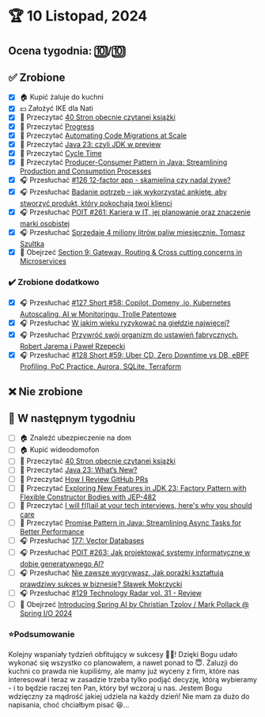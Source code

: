 # 🏆 10 Listopad, 2024

## Ocena tygodnia: 🔟/🔟

## ✅ Zrobione
- [x] 🏠 Kupić żaluje do kuchni
- [x] 💵 Założyć IKE dla Nati
- [x] 📗 Przeczytać [40 Stron obecnie czytanej książki](https://github.com/BartoszDabek/bdabek.pl/blob/master/miscellaneous/books.md)
- [x] 📗 Przeczytać [Progress](https://lucumr.pocoo.org/2024/9/3/progress/)
- [x] 📗 Przeczytać [Automating Code Migrations at Scale](https://blog.allegro.tech/2024/09/automating-code-migrations-at-scale.html?)
- [x] 📗 Przeczytać [Java 23: czyli JDK w preview](https://bartlomiejchmielewski.pl/java-23/)
- [x] 📗 Przeczytać [Cycle Time](https://martinfowler.com/bliki/CycleTime.html)
- [x] 📗 Przeczytać [Producer-Consumer Pattern in Java: Streamlining Production and Consumption Processes](https://java-design-patterns.com/patterns/producer-consumer/)
- [x] 🎧 Przesłuchać [#126 12-factor app - skamielina czy nadal żywe?](https://patoarchitekci.io/126/)
- [x] 🎧 Przesłuchać [Badanie potrzeb – jak wykorzystać ankietę, aby stworzyć produkt, który pokochają twoi klienci](https://malawielkafirma.pl/badanie-potrzeb-klienta-ankieta/)
- [x] 🎧 Przesłuchać [POIT #261: Kariera w IT, jej planowanie oraz znaczenie marki osobistej](https://porozmawiajmyoit.pl/poit-261-kariera-w-it-jej-planowanie-oraz-znaczenie-marki-osobistej/)
- [x] 🎧 Przesłuchać [Sprzedaje 4 miliony litrów paliw miesięcznie. Tomasz Szultka](https://youtu.be/84y1nKsC8-E)
- [x] 🎥 Obejrzeć [Section 9: Gateway, Routing & Cross cutting concerns in Microservices](https://www.udemy.com/course/master-microservices-with-spring-docker-kubernetes/)

### ✔️ Zrobione dodatkowo
- [x] 🎧 Przesłuchać [#127 Short #58: Copilot, Domeny .io, Kubernetes Autoscaling, AI w Monitoringu, Trolle Patentowe](https://patoarchitekci.io/127/)
- [x] 🎧 Przesłuchać [W jakim wieku ryzykować na giełdzie najwięcej?](https://inwestomat.eu/w-jakim-wieku-ryzykowac-na-gieldzie-najwiecej/)
- [x] 🎧 Przesłuchać [Przywróć swój organizm do ustawień fabrycznych. Robert Jarema i Paweł Rzepecki](https://youtu.be/MJf6X_JY6d8)
- [x] 🎧 Przesłuchać [#128 Short #59: Uber CD, Zero Downtime vs DB, eBPF Profiling, PoC Practice, Aurora, SQLite, Terraform](https://patoarchitekci.io/128/)

## ❌ Nie zrobione

## 📝 W następnym tygodniu
- [ ] 🏠 Znaleźć ubezpieczenie na dom
- [ ] 🏠 Kupić wideodomofon
- [ ] 📗 Przeczytać [40 Stron obecnie czytanej książki](https://github.com/BartoszDabek/bdabek.pl/blob/master/miscellaneous/books.md)
- [ ] 📗 Przeczytać [Java 23: What’s New?](https://foojay.io/today/java-23-whats-new/)
- [ ] 📗 Przeczytać [How I Review GitHub PRs](https://www.bitquabit.com/post/how-i-do-github-prs/)
- [ ] 📗 Przeczytać [Exploring New Features in JDK 23: Factory Pattern with Flexible Constructor Bodies with JEP-482](https://foojay.io/today/exploring-new-features-in-jdk-23-factory-pattern-with-flexible-constructor-bodies-with-jep-482/)
- [ ] 📗 Przeczytać [I will f(l)ail at your tech interviews, here's why you should care](https://fraklopez.com/noodlings/2024-08-25-i-will-fail-your-technicals/)
- [ ] 📗 Przeczytać [Promise Pattern in Java: Streamlining Async Tasks for Better Performance](https://java-design-patterns.com/patterns/promise/)
- [ ] 🎧 Przesłuchać [177: Vector Databases](https://www.programmingthrowdown.com/episodes/177-vector-databases/)
- [ ] 🎧 Przesłuchać [POIT #263: Jak projektować systemy informatyczne w dobie generatywnego AI?](https://porozmawiajmyoit.pl/poit-263-jak-projektowac-systemy-informatyczne-w-dobie-generatywnego-ai/)
- [ ] 🎧 Przesłuchać [Nie zawsze wygrywasz. Jak porażki kształtują prawdziwy sukces w biznesie? Sławek Mokrzycki](https://youtu.be/T5pSZBntQAk)
- [ ] 🎧 Przesłuchać [#129 Technology Radar vol. 31 - Review](https://patoarchitekci.io/129/)
- [ ] 🎥 Obejrzeć [Introducing Spring AI by Christian Tzolov / Mark Pollack @ Spring I/O 2024](https://youtu.be/umKbaXsiCOY)

### ⭐Podsumowanie
Kolejny wspaniały tydzień obfitujący w sukcesy 🥳👏! Dzięki Bogu udało wykonać się wszystko co planowałem, a nawet ponad to 😇. Żaluzji do kuchni co prawda nie kupiliśmy, ale mamy już wyceny z firm, które nas interesował i teraz w zasadzie trzeba tylko podjąć decyzję, którą wybieramy - i to będzie raczej ten Pan, który był wczoraj u nas. Jestem Bogu wdzięczny za mądrość jakiej udziela na każdy dzień! Nie mam za dużo do napisania, choć chciałbym pisać 😆...
